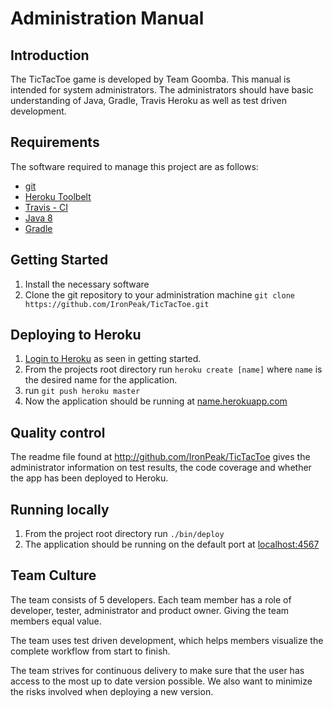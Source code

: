 # Administration Manual

## Introduction
The TicTacToe game is developed by Team Goomba. This manual is intended for system administrators. The administrators should have basic understanding of Java, Gradle, Travis Heroku as well as test driven development.

## Requirements
The software required to manage this project are as follows:

* [git](https://git-scm.com/book/en/v2/Getting-Started-Installing-Git)
* [Heroku Toolbelt](https://toolbelt.heroku.com/)
* [Travis - CI](https://github.com/travis-ci/travis.rb)
* [Java 8](http://www.oracle.com/technetwork/java/javase/downloads/jdk8-downloads-2133151.html)
* [Gradle](https://docs.gradle.org/current/userguide/installation.html)

## Getting Started

1. Install the necessary software
2. Clone the git repository to your administration machine `git clone https://github.com/IronPeak/TicTacToe.git`

## Deploying to Heroku
1. [Login to Heroku](https://toolbelt.heroku.com/) as seen in getting started.
2. From the projects root directory run `heroku create [name]` where `name` is the desired name for the application.
3. run `git push heroku master`
4. Now the application should be running at [name.herokuapp.com](http://[name].herokuapp.com)

## Quality control
The readme file found at http://github.com/IronPeak/TicTacToe gives the administrator information on test results, the code coverage and whether the app has been deployed to Heroku.

## Running locally
1. From the project root directory run `./bin/deploy`
2. The application should be running on the default port at [localhost:4567](http://localhost:4567/) 

## Team Culture
The team consists of 5 developers. Each team member has a role of developer, tester, administrator and product owner. Giving the team members equal value.

The team uses test driven development, which helps members visualize the complete workflow from start to finish.

The team strives for continuous delivery to make sure that the user has access to the most up to date version possible. We also want to minimize the risks involved when deploying a new version.
